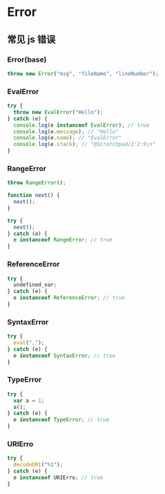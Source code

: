 # Error

## 常见 js 错误

### Error(base)

```js
throw new Error("msg", "fileName", "lineNumber");
```

### EvalError

```js
try {
  throw new EvalError("Hello");
} catch (e) {
  console.log(e instanceof EvalError); // true
  console.log(e.message); // "Hello"
  console.log(e.name); // "EvalError"
  console.log(e.stack); // "@Scratchpad/2:2:9\n"
}
```

### RangeError

```js
throw RangeError();

function next() {
  next();
}

try {
  next();
} catch (e) {
  e instanceof RangeError; // true
}
```

### ReferenceError

```js
try {
  undefined_var;
} catch (e) {
  e instanceof ReferenceError; // true
}
```

### SyntaxError

```js
try {
  eval(",");
} catch (e) {
  e instanceof SyntaxError; // true
}
```

### TypeError

```js
try {
  var a = 1;
  a();
} catch (e) {
  e instanceof TypeError; // true
}
```

### URIErro

```js
try {
  decodeURI("%1");
} catch (e) {
  e instanceof URIErro; // true
}
```
